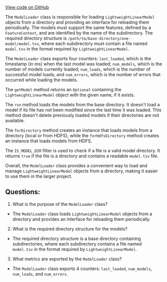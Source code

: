 [View code on GitHub](https://github.com/misbahsy/the-algorithm/src/java/com/twitter/search/common/util/ml/prediction_engine/ModelLoader.java)

The `ModelLoader` class is responsible for loading `LightweightLinearModel` objects from a directory and providing an interface for reloading them periodically. The models must support the same features, defined by a `FeatureContext`, and are identified by the name of the subdirectory. The required directory structure is `/path/to/base-directory/one-model/model.tsv`, where each subdirectory must contain a file named `model.tsv` in the format required by `LightweightLinearModel`.

The `ModelLoader` class exports four counters: `last_loaded`, which is the timestamp (in ms) when the last model was loaded; `num_models`, which is the number of models currently loaded; `num_loads`, which is the number of successful model loads; and `num_errors`, which is the number of errors that occurred while loading the models.

The `getModel` method returns an `Optional` containing the `LightweightLinearModel` object with the given name, if it exists.

The `run` method loads the models from the base directory. It doesn't load a model if its file has not been modified since the last time it was loaded. This method doesn't delete previously loaded models if their directories are not available.

The `forDirectory` method creates an instance that loads models from a directory (local or from HDFS), while the `forHdfsDirectory` method creates an instance that loads models from HDFS.

The `IS_MODEL_DIR` filter is used to check if a file is a valid model directory. It returns `true` if the file is a directory and contains a readable `model.tsv` file.

Overall, the `ModelLoader` class provides a convenient way to load and manage `LightweightLinearModel` objects from a directory, making it easier to use them in the larger project.
## Questions: 
 1. What is the purpose of the `ModelLoader` class?
- The `ModelLoader` class loads `LightweightLinearModel` objects from a directory and provides an interface for reloading them periodically.

2. What is the required directory structure for the models?
- The required directory structure is a base directory containing subdirectories, where each subdirectory contains a file named `model.tsv` in the format required by `LightweightLinearModel`.

3. What metrics are exported by the `ModelLoader` class?
- The `ModelLoader` class exports 4 counters: `last_loaded`, `num_models`, `num_loads`, and `num_errors`.